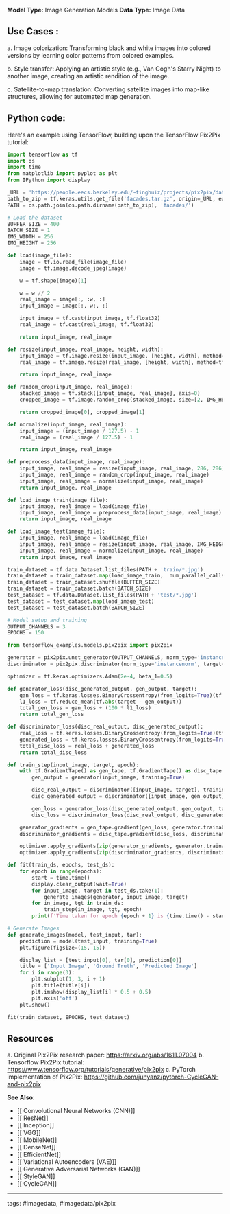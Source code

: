 **Model Type:**  Image Generation Models
**Data Type:**  Image Data

## Use Cases :

a. Image colorization: Transforming black and white images into colored versions by learning color patterns from colored examples.

b. Style transfer: Applying an artistic style (e.g., Van Gogh's Starry Night) to another image, creating an artistic rendition of the image.

c. Satellite-to-map translation: Converting satellite images into map-like structures, allowing for automated map generation.


## Python code: 
Here's an example using TensorFlow, building upon the TensorFlow Pix2Pix tutorial:

```python
import tensorflow as tf
import os
import time
from matplotlib import pyplot as plt
from IPython import display

_URL = 'https://people.eecs.berkeley.edu/~tinghuiz/projects/pix2pix/datasets/facades.tar.gz'
path_to_zip = tf.keras.utils.get_file('facades.tar.gz', origin=_URL, extract=True)
PATH = os.path.join(os.path.dirname(path_to_zip), 'facades/')

# Load the dataset
BUFFER_SIZE = 400
BATCH_SIZE = 1
IMG_WIDTH = 256
IMG_HEIGHT = 256

def load(image_file):
    image = tf.io.read_file(image_file)
    image = tf.image.decode_jpeg(image)

    w = tf.shape(image)[1]

    w = w // 2
    real_image = image[:, :w, :]
    input_image = image[:, w:, :]

    input_image = tf.cast(input_image, tf.float32)
    real_image = tf.cast(real_image, tf.float32)

    return input_image, real_image

def resize(input_image, real_image, height, width):
    input_image = tf.image.resize(input_image, [height, width], method=tf.image.ResizeMethod.NEAREST_NEIGHBOR)
    real_image = tf.image.resize(real_image, [height, width], method=tf.image.ResizeMethod.NEAREST_NEIGHBOR)

    return input_image, real_image

def random_crop(input_image, real_image):
    stacked_image = tf.stack([input_image, real_image], axis=0)
    cropped_image = tf.image.random_crop(stacked_image, size=[2, IMG_HEIGHT, IMG_WIDTH, 3])

    return cropped_image[0], cropped_image[1]

def normalize(input_image, real_image):
    input_image = (input_image / 127.5) - 1
    real_image = (real_image / 127.5) - 1

    return input_image, real_image

def preprocess_data(input_image, real_image):
    input_image, real_image = resize(input_image, real_image, 286, 286)
    input_image, real_image = random_crop(input_image, real_image)
    input_image, real_image = normalize(input_image, real_image)
    return input_image, real_image

def load_image_train(image_file):
    input_image, real_image = load(image_file)
    input_image, real_image = preprocess_data(input_image, real_image)
    return input_image, real_image

def load_image_test(image_file):
    input_image, real_image = load(image_file)
    input_image, real_image = resize(input_image, real_image, IMG_HEIGHT, IMG_WIDTH)
    input_image, real_image = normalize(input_image, real_image)
    return input_image, real_image

train_dataset = tf.data.Dataset.list_files(PATH + 'train/*.jpg')
train_dataset = train_dataset.map(load_image_train,  num_parallel_calls=tf.data.AUTOTUNE)
train_dataset = train_dataset.shuffle(BUFFER_SIZE)
train_dataset = train_dataset.batch(BATCH_SIZE)
test_dataset = tf.data.Dataset.list_files(PATH + 'test/*.jpg')
test_dataset = test_dataset.map(load_image_test)
test_dataset = test_dataset.batch(BATCH_SIZE)

# Model setup and training
OUTPUT_CHANNELS = 3
EPOCHS = 150

from tensorflow_examples.models.pix2pix import pix2pix

generator = pix2pix.unet_generator(OUTPUT_CHANNELS, norm_type='instancenorm')
discriminator = pix2pix.discriminator(norm_type='instancenorm', target=False)

optimizer = tf.keras.optimizers.Adam(2e-4, beta_1=0.5)

def generator_loss(disc_generated_output, gen_output, target):
    gan_loss = tf.keras.losses.BinaryCrossentropy(from_logits=True)(tf.ones_like(disc_generated_output), disc_generated_output)
    l1_loss = tf.reduce_mean(tf.abs(target - gen_output))
    total_gen_loss = gan_loss + (100 * l1_loss)
    return total_gen_loss

def discriminator_loss(disc_real_output, disc_generated_output):
    real_loss = tf.keras.losses.BinaryCrossentropy(from_logits=True)(tf.ones_like(disc_real_output), disc_real_output)
    generated_loss = tf.keras.losses.BinaryCrossentropy(from_logits=True)(tf.zeros_like(disc_generated_output), disc_generated_output)
    total_disc_loss = real_loss + generated_loss
    return total_disc_loss

def train_step(input_image, target, epoch):
    with tf.GradientTape() as gen_tape, tf.GradientTape() as disc_tape:
        gen_output = generator(input_image, training=True)

        disc_real_output = discriminator([input_image, target], training=True)
        disc_generated_output = discriminator([input_image, gen_output], training=True)

        gen_loss = generator_loss(disc_generated_output, gen_output, target)
        disc_loss = discriminator_loss(disc_real_output, disc_generated_output)

    generator_gradients = gen_tape.gradient(gen_loss, generator.trainable_variables)
    discriminator_gradients = disc_tape.gradient(disc_loss, discriminator.trainable_variables)

    optimizer.apply_gradients(zip(generator_gradients, generator.trainable_variables))
    optimizer.apply_gradients(zip(discriminator_gradients, discriminator.trainable_variables))

def fit(train_ds, epochs, test_ds):
    for epoch in range(epochs):
        start = time.time()
        display.clear_output(wait=True)
        for input_image, target in test_ds.take(1):
            generate_images(generator, input_image, target)
        for in_image, tgt in train_ds:
            train_step(in_image, tgt, epoch)
        print(f'Time taken for epoch {epoch + 1} is {time.time() - start} sec.')

# Generate Images
def generate_images(model, test_input, tar):
    prediction = model(test_input, training=True)
    plt.figure(figsize=(15, 15))

    display_list = [test_input[0], tar[0], prediction[0]]
    title = ['Input Image', 'Ground Truth', 'Predicted Image']
    for i in range(3):
        plt.subplot(1, 3, i + 1)
        plt.title(title[i])
        plt.imshow(display_list[i] * 0.5 + 0.5)
        plt.axis('off')
    plt.show()

fit(train_dataset, EPOCHS, test_dataset)
```


## Resources

a. Original Pix2Pix research paper: https://arxiv.org/abs/1611.07004
b. Tensorflow Pix2Pix tutorial: https://www.tensorflow.org/tutorials/generative/pix2pix
c. PyTorch implementation of Pix2Pix: https://github.com/junyanz/pytorch-CycleGAN-and-pix2pix

**See Also**:

- [[ Convolutional Neural Networks (CNN)]]
- [[ ResNet]]
- [[ Inception]]
- [[ VGG]]
- [[ MobileNet]]
- [[ DenseNet]]
- [[ EfficientNet]]
- [[ Variational Autoencoders (VAE)]]
- [[ Generative Adversarial Networks (GAN)]]
- [[ StyleGAN]]
- [[ CycleGAN]]

---
tags: #imagedata, #imagedata/pix2pix

